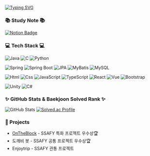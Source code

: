 [![Typing SVG](https://readme-typing-svg.herokuapp.com?font=Oleo+Script&color=FFA500&size=35&vCenter=true&width=404&height=53&lines=%E3%80%80%E3%80%80Hello!+I'm+JongWon.+%E3%80%80%E3%80%80)](https://git.io/typing-svg)

### 📚 Study Note 📚
[![Notion Badge](https://img.shields.io/badge/-Notion-white?logo=notion&logoColor=black&link=https://extreme-coelurus-386.notion.site/Leejongwon-fc0e608f26a94353a989c9148c9b3dad?pvs=4)](https://extreme-coelurus-386.notion.site/Leejongwon-fc0e608f26a94353a989c9148c9b3dad?pvs=4)

### 💻 Tech Stack 💻
![Java](https://img.shields.io/badge/Java-007396.svg?style=flat-square&logo=Java&logoColor=white)
![C](https://img.shields.io/badge/C-00599C.svg?style=flat-square&logo=C&logoColor=white)
![Python](https://img.shields.io/badge/Python-3776AB.svg?style=flat-square&logo=Python&logoColor=white)

![Spring](https://img.shields.io/badge/Spring-6DB33F.svg?style=flat-square&logo=Spring&logoColor=white)
![Spring Boot](https://img.shields.io/badge/Spring%20boot-6DB33F.svg?style=flat-square&logo=Spring%20Boot&logoColor=white)
![JPA](https://img.shields.io/badge/JPA_Hibernate-green.svg?style=flat-square&logo=Hibernate&logoColor=white)
![MyBatis](https://img.shields.io/badge/MyBatis-339933.svg?style=flat-square)
![MySQL](https://img.shields.io/badge/MySQL-4479A1.svg?style=flat-square&logo=MySQL&logoColor=white)

![Html](https://img.shields.io/badge/HTML5-E34F26.svg?&style=flat-square&logo=HTML5&logoColor=white)
![Css](https://img.shields.io/badge/CSS3-1572B6.svg?&style=flat-square&logo=CSS3&logoColor=white)
![JavaScript](https://img.shields.io/badge/JavaScriipt-F7DF1E.svg?&style=flat-square&logo=JavaScript&logoColor=black)
![TypeScript](https://img.shields.io/badge/typescript-3178C6.svg?&style=flat-square&logo=typescript&logoColor=black)
![React](https://img.shields.io/badge/React-61DAFB.svg?&style=flat-square&logo=React&logoColor=white)
![Vue](https://img.shields.io/badge/Vue-4FC08D.svg?style=flat-square&logo=Vue.js&logoColor=white)
![Bootstrap](https://img.shields.io/badge/Bootstrap-7952B3.svg?style=flat-square&logo=Bootstrap&logoColor=white)

![Unity](https://img.shields.io/badge/Unity_AR-708090.svg?style=flat-square&logo=Unity&logoColor=white)
![C#](https://img.shields.io/badge/C%23-708090.svg?style=flat-square&logo=C%20Sharp&logoColor=white)

### ✨ GitHub Stats & Baekjoon Solved Rank ✨

![GitHub Stats](https://github-readme-stats.vercel.app/api?username=jongwon97&show_icons=true&theme=slateorange)
[![Solved.ac Profile](http://mazassumnida.wtf/api/v2/generate_badge?boj=whddnjs128)](https://solved.ac/whddnjs128)

### 📌 Projects
- [OnTheBlock](https://github.com/Jongwon97/OnTheBlock) - SSAFY 특화 프로젝트 우수상🏆
- 도깨비 봇 - SSAFY 공통 프로젝트 우수상🏆
- Enjoytrip - SSAFY 관통 프로젝트

